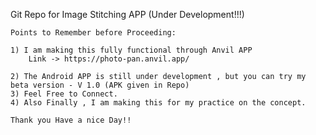 Git Repo for Image Stitching APP (Under Development!!!)


    Points to Remember before Proceeding:
    
    1) I am making this fully functional through Anvil APP
        Link -> https://photo-pan.anvil.app/
    
    2) The Android APP is still under development , but you can try my beta version - V 1.0 (APK given in Repo)
    3) Feel Free to Connect.
    4) Also Finally , I am making this for my practice on the concept.

    Thank you Have a nice Day!!
        
